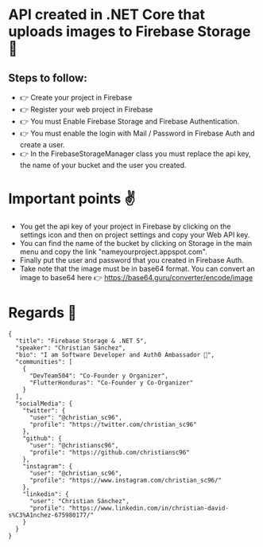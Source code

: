# API created in .NET Core that uploads images to Firebase Storage 🤩

## Steps to follow:
* 👉 Create your project in Firebase
* 👉 Register your web project in Firebase
* 👉 You must Enable Firebase Storage and Firebase Authentication.
* 👉 You must enable the login with Mail / Password in Firebase Auth and create a user.
* 👉 In the FirebaseStorageManager class you must replace the api key, the name of your bucket and the user you created.

# Important points ✌️
* You get the api key of your project in Firebase by clicking on the settings icon and then on project settings and copy your Web API key.
* You can find the name of the bucket by clicking on Storage in the main menu and copy the link "nameyourproject.appspot.com".
* Finally put the user and password that you created in Firebase Auth.
* Take note that the image must be in base64 format. You can convert an image to base64 here 👉 https://base64.guru/converter/encode/image

# Regards 🤩
```
{
  "title": "Firebase Storage & .NET 5",
  "speaker": "Christian Sánchez",
  "bio": "I am Software Developer and Auth0 Ambassador 🚀",
  "communities": [
    {
      "DevTeam504": "Co-Founder y Organizer",
      "FlutterHonduras": "Co-Founder y Co-Organizer"
    }
  ],
  "socialMedia": {
    "twitter": {
      "user": "@christian_sc96",
      "profile": "https://twitter.com/christian_sc96"
    },
    "github": {
      "user": "@christiansc96",
      "profile": "https://github.com/christiansc96"
    },
    "instagram": {
      "user": "@christian_sc96",
      "profile": "https://www.instagram.com/christian_sc96/"
    },
    "linkedin": {
      "user": "Christian Sánchez",
      "profile": "https://www.linkedin.com/in/christian-david-s%C3%A1nchez-675980177/"
    }
  }
}
```
